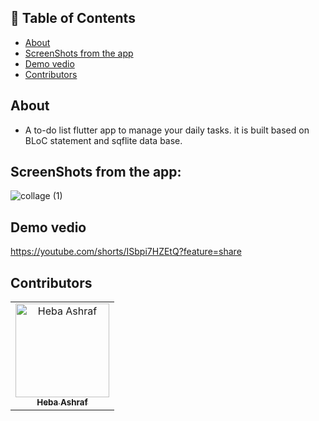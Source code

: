 ## 📝 Table of Contents

- [About](#about)
- [ScreenShots from the app](#screen-shots)
- [Demo vedio](#demo_vedio)
- [Contributors](#Contributors)

## About <a name = "about"></a>
- A to-do list flutter app to manage your daily tasks. it is built based on BLoC statement and sqflite data base.

## ScreenShots from the app: <a name = "screen-shots"></a>
![collage (1)](https://user-images.githubusercontent.com/90224487/184753685-f18880f4-1050-463c-b27a-bf19bac487e4.jpg)

## Demo vedio <a name = "demo_vedio"></a>
https://youtube.com/shorts/ISbpi7HZEtQ?feature=share

## Contributors <a name = "Contributors"></a>

<table>
  <tr>
    <td align="center">
    <a href="https://github.com/hebaashraf21.png" target="_black">
    <img src="" width="150px;" alt="Heba Ashraf"/>
    <br />
    <sub><b>Heba Ashraf</b></sub></a>
    
  </tr>
 </table>


